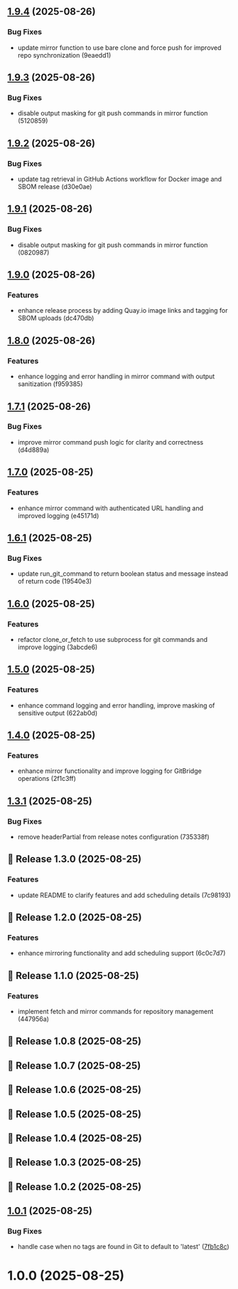 ## [1.9.4](https://github.com/Paul1404/GitBridge/compare/v1.9.3...v1.9.4) (2025-08-26)

### Bug Fixes

- update mirror function to use bare clone and force push for improved repo synchronization (9eaedd1)

## [1.9.3](https://github.com/Paul1404/GitBridge/compare/v1.9.2...v1.9.3) (2025-08-26)

### Bug Fixes

- disable output masking for git push commands in mirror function (5120859)

## [1.9.2](https://github.com/Paul1404/GitBridge/compare/v1.9.1...v1.9.2) (2025-08-26)

### Bug Fixes

- update tag retrieval in GitHub Actions workflow for Docker image and SBOM release (d30e0ae)

## [1.9.1](https://github.com/Paul1404/GitBridge/compare/v1.9.0...v1.9.1) (2025-08-26)

### Bug Fixes

- disable output masking for git push commands in mirror function (0820987)

## [1.9.0](https://github.com/Paul1404/GitBridge/compare/v1.8.0...v1.9.0) (2025-08-26)

### Features

- enhance release process by adding Quay.io image links and tagging for SBOM uploads (dc470db)

## [1.8.0](https://github.com/Paul1404/GitBridge/compare/v1.7.1...v1.8.0) (2025-08-26)

### Features

- enhance logging and error handling in mirror command with output sanitization (f959385)

## [1.7.1](https://github.com/Paul1404/GitBridge/compare/v1.7.0...v1.7.1) (2025-08-26)

### Bug Fixes

- improve mirror command push logic for clarity and correctness (d4d889a)

## [1.7.0](https://github.com/Paul1404/GitBridge/compare/v1.6.1...v1.7.0) (2025-08-25)

### Features

- enhance mirror command with authenticated URL handling and improved logging (e45171d)

## [1.6.1](https://github.com/Paul1404/GitBridge/compare/v1.6.0...v1.6.1) (2025-08-25)

### Bug Fixes

- update run_git_command to return boolean status and message instead of return code (19540e3)

## [1.6.0](https://github.com/Paul1404/GitBridge/compare/v1.5.0...v1.6.0) (2025-08-25)

### Features

- refactor clone_or_fetch to use subprocess for git commands and improve logging (3abcde6)

## [1.5.0](https://github.com/Paul1404/GitBridge/compare/v1.4.0...v1.5.0) (2025-08-25)

### Features

- enhance command logging and error handling, improve masking of sensitive output (622ab0d)

## [1.4.0](https://github.com/Paul1404/GitBridge/compare/v1.3.1...v1.4.0) (2025-08-25)

### Features

- enhance mirror functionality and improve logging for GitBridge operations (2f1c3ff)

## [1.3.1](https://github.com/Paul1404/GitBridge/compare/v1.3.0...v1.3.1) (2025-08-25)

### Bug Fixes

- remove headerPartial from release notes configuration (735338f)

## 🚀 Release 1.3.0 (2025-08-25)


### Features

- update README to clarify features and add scheduling details (7c98193)

## 🚀 Release 1.2.0 (2025-08-25)


### Features

- enhance mirroring functionality and add scheduling support (6c0c7d7)

## 🚀 Release 1.1.0 (2025-08-25)


### Features

- implement fetch and mirror commands for repository management (447956a)

## 🚀 Release 1.0.8 (2025-08-25)

## 🚀 Release 1.0.7 (2025-08-25)

## 🚀 Release 1.0.6 (2025-08-25)

## 🚀 Release 1.0.5 (2025-08-25)

## 🚀 Release 1.0.4 (2025-08-25)

## 🚀 Release 1.0.3 (2025-08-25)

## 🚀 Release 1.0.2 (2025-08-25)

## [1.0.1](https://github.com/Paul1404/GitBridge/compare/v1.0.0...v1.0.1) (2025-08-25)


### Bug Fixes

* handle case when no tags are found in Git to default to 'latest' ([7fb1c8c](https://github.com/Paul1404/GitBridge/commit/7fb1c8c301b9e47643f599939cc6f137798b0d64))

# 1.0.0 (2025-08-25)
